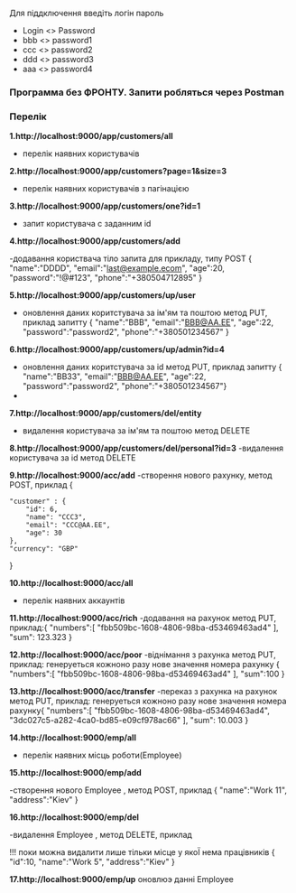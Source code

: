 Для піддключення введіть логін пароль

- Login   <>                      Password
- bbb      <>                      password1
- ccc      <>                      password2
- ddd      <>                      password3
- aaa      <>                      password4

### Программа без ФРОНТУ. Запити робляться через Postman

### Перелік

**1.http://localhost:9000/app/customers/all**

- перелік наявних користувачів

**2.http://localhost:9000/app/customers?page=1&size=3**

- перелік наявних користувачів з пагінацією

**3.http://localhost:9000/app/customers/one?id=1**

- запит користувача с заданним id

**4.http://localhost:9000/app/customers/add**

-додавання користвача тіло запита для прикладу, типу POST
{
"name":"DDDD",
"email":"last@example.ecom",
"age":20,
"password":"!@#123",
"phone":"+380504712895"
}

**5.http://localhost:9000/app/customers/up/user**

- оновлення даних коритстувача за ім'ям та поштою метод PUT,
  приклад запитту
  {   "name":"BBB",
  "email":"BBB@AA.EE",
  "age":22,
  "password":"password2",
  "phone":"+380501234567"
  }

**6.http://localhost:9000/app/customers/up/admin?id=4**

- оновлення даних коритстувача за id метод PUT,
  приклад запитту {
  "name":"BB33",
  "email":"BBB@AA.EE",
  "age":22,
  "password":"password2",
  "phone":"+380501234567"}
-

**7.http://localhost:9000/app/customers/del/entity**

- видалення користувача за ім'ям та поштою метод DELETE

**8.http://localhost:9000/app/customers/del/personal?id=3**
-видалення користувача за id метод DELETE

**9.http://localhost:9000/aсс/add**
-створення нового рахунку, метод POST,
приклад {

    "customer" : {
        "id": 6,
        "name": "CCC3",
        "email": "CCC@AA.EE",
        "age": 30
    },
    "currency": "GBP"

}

**10.http://localhost:9000/acc/all**

- перелік наявних аккаунтів

**11.http://localhost:9000/acc/rich**
-додавання на рахунок метод PUT,
приклад:{
"numbers":[
"fbb509bc-1608-4806-98ba-d53469463ad4"
],
"sum":  123.323
}

**12.http://localhost:9000/acc/poor**
-віднімання з рахунка метод PUT,
приклад: генеруеться кожноно разу нове значення номера рахунку {
"numbers":[
"fbb509bc-1608-4806-98ba-d53469463ad4"
],
"sum":100
}

**13.http://localhost:9000/acc/transfer**
-переказ з рахунка на рахунок метод PUT,
приклад: генеруеться кожноно разу нове значення номера рахунку{
"numbers":[
"fbb509bc-1608-4806-98ba-d53469463ad4",
"3dc027c5-a282-4ca0-bd85-e09cf978ac66"
],
"sum": 10.003
}

**14.http://localhost:9000/emp/all**

- перелік наявних місць роботи(Employee)

**15.http://localhost:9000/emp/add**

-створення нового Employee , метод POST,
приклад
{
"name":"Work 11",
"address":"Kiev"
}

**16.http://localhost:9000/emp/del**

-видалення Employee , метод DELETE,
приклад

!!! поки можна видалити лише тільки місце у якоЇ
нема працівників
{
"id":10,
"name":"Work 5",
"address":"Kiev"
}

**17.http://localhost:9000/emp/up**
оновлюэ данні Employee


